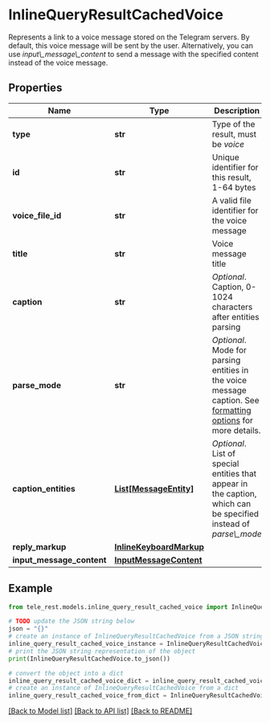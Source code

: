 # InlineQueryResultCachedVoice

Represents a link to a voice message stored on the Telegram servers. By default, this voice message will be sent by the user. Alternatively, you can use *input\\_message\\_content* to send a message with the specified content instead of the voice message.

## Properties

Name | Type | Description | Notes
------------ | ------------- | ------------- | -------------
**type** | **str** | Type of the result, must be *voice* | [default to 'voice']
**id** | **str** | Unique identifier for this result, 1-64 bytes | 
**voice_file_id** | **str** | A valid file identifier for the voice message | 
**title** | **str** | Voice message title | 
**caption** | **str** | *Optional*. Caption, 0-1024 characters after entities parsing | [optional] 
**parse_mode** | **str** | *Optional*. Mode for parsing entities in the voice message caption. See [formatting options](https://core.telegram.org/bots/api/#formatting-options) for more details. | [optional] 
**caption_entities** | [**List[MessageEntity]**](MessageEntity.md) | *Optional*. List of special entities that appear in the caption, which can be specified instead of *parse\\_mode* | [optional] 
**reply_markup** | [**InlineKeyboardMarkup**](InlineKeyboardMarkup.md) |  | [optional] 
**input_message_content** | [**InputMessageContent**](InputMessageContent.md) |  | [optional] 

## Example

```python
from tele_rest.models.inline_query_result_cached_voice import InlineQueryResultCachedVoice

# TODO update the JSON string below
json = "{}"
# create an instance of InlineQueryResultCachedVoice from a JSON string
inline_query_result_cached_voice_instance = InlineQueryResultCachedVoice.from_json(json)
# print the JSON string representation of the object
print(InlineQueryResultCachedVoice.to_json())

# convert the object into a dict
inline_query_result_cached_voice_dict = inline_query_result_cached_voice_instance.to_dict()
# create an instance of InlineQueryResultCachedVoice from a dict
inline_query_result_cached_voice_from_dict = InlineQueryResultCachedVoice.from_dict(inline_query_result_cached_voice_dict)
```
[[Back to Model list]](../README.md#documentation-for-models) [[Back to API list]](../README.md#documentation-for-api-endpoints) [[Back to README]](../README.md)


